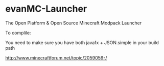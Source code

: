 evanMC-Launcher
===============

The Open Platform &amp; Open Source Minecraft Modpack Launcher

To complile:

You need to make sure you have both
javafx + JSON.simple
in your build path


http://www.minecraftforum.net/topic/2059056-/
